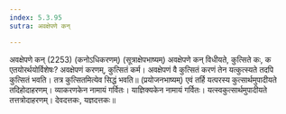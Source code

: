 ```yaml
---
index: 5.3.95
sutra: अवक्षेपणे कन्

---
```

 अवक्षेपणे कन् (2253) (कनोऽधिकरणम्) (सूत्राक्षेपभाष्यम्) अवक्षेपणे कन् विधीयते, कुत्सिते कः, क एतयोरर्थयोर्विशेषः? अवक्षेपणं करणम्, कुत्सितं कर्म। अवक्षेपणं वै कुत्सितं करणं तेन यत्कुत्स्यते तदपि कुत्सितं भवति। तत्र कुत्सितमित्येव सिद्धं भवति॥ (प्रयोजनभाष्यम्) एवं तर्हि यत्परस्य कुत्सार्थमुपादीयते तदिहोदाहरणम्। व्याकरणकेन नामायं गर्वितः। याज्ञिक्यकेन नामायं गर्वितः। यत्स्वकुत्सार्थमुपादीयते तत्तत्रोदाहरणम्। देवदत्तकः, यज्ञदत्तकः॥ 